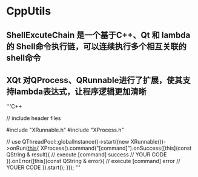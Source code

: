 # CppUtils

## ShellExcuteChain 是一个基于C++、Qt 和 lambda 的 Shell命令执行链，可以连续执行多个相互关联的shell命令

## XQt 对QProcess、QRunnable进行了扩展，使其支持lambda表达式，让程序逻辑更加清晰

'''C++

// include header files

#include "XRunnable.h"
#include "XProcess.h"


// use
QThreadPool::globalInstance()->start((new XRunnable())->onRun([this](){
    XProcess().command("[command]").onSuccess([this](const QString & result){
        // execute [command] success
        // YOUR CODE
    }).onError([this](const QString & error){
        // execute [command] error
        // YOUER CODE
    }).start();
}));
'''
